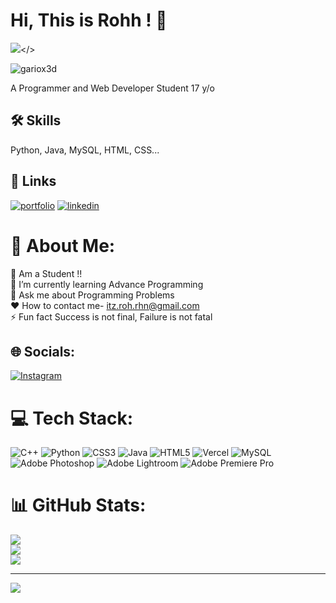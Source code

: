 
# Hi, This is Rohh ! 👋
<img src="https://iili.io/HEifIIV.jpg" /></>
 <p align="left"> <img src="https://komarev.com/ghpvc/?username=gariox3d&label=Profile%20views&color=0e75b6&style=flat" alt="gariox3d" /> </p> </>

A Programmer and Web Developer
Student
17 y/o  


## 🛠 Skills
Python, Java, MySQL, HTML, CSS...


## 🔗 Links
[![portfolio](https://img.shields.io/badge/my_portfolio-000?style=for-the-badge&logo=ko-fi&logoColor=white)](https://profilecard.itzrohrhn.repl.co/)
[![linkedin](https://img.shields.io/badge/Instagram-E4405F?style=for-the-badge&logo=instagram&logoColor=white)](https://www.instagram.com/itz.roh.rhn/)



# 💫 About Me:

🔭 Am a Student !!<br>🌱 I’m currently learning Advance Programming <br>💬 Ask me about Programming Problems<br>♥️ How to contact me- itz.roh.rhn@gmail.com<br>⚡ Fun fact Success is not final, Failure is not fatal

## 🌐 Socials:

[![Instagram](https://img.shields.io/badge/Instagram-%23E4405F.svg?logo=Instagram&logoColor=white)](https://instagram.com/itz.roh.rhn) 

# 💻 Tech Stack:

![C++](https://img.shields.io/badge/c++-%2300599C.svg?style=for-the-badge&logo=c%2B%2B&logoColor=white) ![Python](https://img.shields.io/badge/python-3670A0?style=for-the-badge&logo=python&logoColor=ffdd54) ![CSS3](https://img.shields.io/badge/css3-%231572B6.svg?style=for-the-badge&logo=css3&logoColor=white) ![Java](https://img.shields.io/badge/java-%23ED8B00.svg?style=for-the-badge&logo=java&logoColor=white) ![HTML5](https://img.shields.io/badge/html5-%23E34F26.svg?style=for-the-badge&logo=html5&logoColor=white) ![Vercel](https://img.shields.io/badge/vercel-%23000000.svg?style=for-the-badge&logo=vercel&logoColor=white) ![MySQL](https://img.shields.io/badge/mysql-%2300f.svg?style=for-the-badge&logo=mysql&logoColor=white) ![Adobe Photoshop](https://img.shields.io/badge/adobephotoshop-%2331A8FF.svg?style=for-the-badge&logo=adobephotoshop&logoColor=white) ![Adobe Lightroom](https://img.shields.io/badge/Adobe%20Lightroom-31A8FF.svg?style=for-the-badge&logo=Adobe%20Lightroom&logoColor=white) ![Adobe Premiere Pro](https://img.shields.io/badge/Adobe%20Premiere%20Pro-9999FF.svg?style=for-the-badge&logo=Adobe%20Premiere%20Pro&logoColor=white)

# 📊 GitHub Stats:
![](https://github-readme-stats.vercel.app/api?username=itz-roh-rhn&theme=dark&hide_border=true&include_all_commits=true&count_private=true)<br/>
![](https://github-readme-streak-stats.herokuapp.com/?user=itz-roh-rhn&theme=dark&hide_border=true)<br/>
![](https://github-readme-stats.vercel.app/api/top-langs/?username=itz-roh-rhn&theme=dark&hide_border=true&include_all_commits=true&count_private=true&layout=compact)


---


[![](https://visitcount.itsvg.in/api?id=itz-roh-rhn&label=Profile%20Views&pretty=true)](https://visitcount.itsvg.in)


